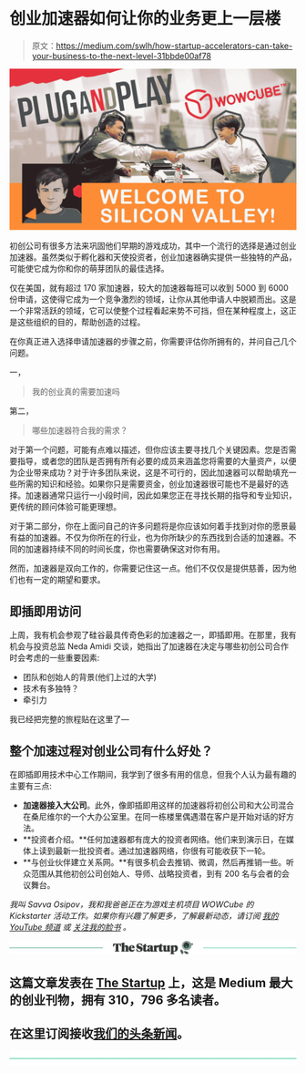# 创业加速器如何让你的业务更上一层楼

> 原文：<https://medium.com/swlh/how-startup-accelerators-can-take-your-business-to-the-next-level-31bbde00af78>

![](img/40b620eaa272a33c77d94025f7407e9f.png)

初创公司有很多方法来巩固他们早期的游戏成功，其中一个流行的选择是通过创业加速器。虽然类似于孵化器和天使投资者，创业加速器确实提供一些独特的产品，可能使它成为你和你的萌芽团队的最佳选择。

仅在美国，就有超过 170 家加速器，较大的加速器每班可以收到 5000 到 6000 份申请，这使得它成为一个竞争激烈的领域，让你从其他申请人中脱颖而出。这是一个非常活跃的领域，它可以使整个过程看起来势不可挡，但在某种程度上，这正是这些组织的目的，帮助创造的过程。

在你真正进入选择申请加速器的步骤之前，你需要评估你所拥有的，并问自己几个问题。

一，

> 我的创业真的需要加速吗

第二，

> 哪些加速器符合我的需求？

对于第一个问题，可能有点难以描述，但你应该主要寻找几个关键因素。您是否需要指导，或者您的团队是否拥有所有必要的成员来涵盖您将需要的大量资产，以便为企业带来成功？对于许多团队来说，这是不可行的，因此加速器可以帮助填充一些所需的知识和经验。如果你只是需要资金，创业加速器很可能也不是最好的选择。加速器通常只运行一小段时间，因此如果您正在寻找长期的指导和专业知识，更传统的顾问体验可能更理想。

对于第二部分，你在上面问自己的许多问题将是你应该如何着手找到对你的愿景最有益的加速器。不仅为你所在的行业，也为你所缺少的东西找到合适的加速器。不同的加速器持续不同的时间长度，你也需要确保这对你有用。

然而，加速器是双向工作的，你需要记住这一点。他们不仅仅是提供慈善，因为他们也有一定的期望和要求。

## **即插即用访问**

上周，我有机会参观了硅谷最具传奇色彩的加速器之一，即插即用。在那里，我有机会与投资总监 Neda Amidi 交谈，她指出了加速器在决定与哪些初创公司合作时会考虑的一些重要因素:

*   团队和创始人的背景(他们上过的大学)
*   技术有多独特？
*   牵引力

我已经把完整的旅程贴在这里了—

## **整个加速过程对创业公司有什么好处？**

在即插即用技术中心工作期间，我学到了很多有用的信息，但我个人认为最有趣的主要有三点:

*   **加速器接入大公司**。此外，像即插即用这样的加速器将初创公司和大公司混合在桑尼维尔的一个大办公室里。在同一栋楼里偶遇潜在客户是开始对话的好方法。
*   **投资者介绍。**任何加速器都有庞大的投资者网络。他们来到演示日，在媒体上读到最新一批投资者。通过加速器网络，你很有可能收获下一轮。
*   **与创业伙伴建立关系网。**有很多机会去推销、微调，然后再推销一些。听众范围从其他初创公司创始人、导师、战略投资者，到有 200 名与会者的会议舞台。

*我叫 Savva Osipov，我和我爸爸正在为游戏主机项目 WOWCube 的 Kickstarter 活动工作。如果你有兴趣了解更多，了解最新动态，请订阅* [*我的 YouTube 频道*](https://www.youtube.com/channel/UCYYrDALfWM7hvB3fNglSNMA) *或* [*关注我的脸书*](https://www.facebook.com/SavvaOsipov) *。*

[![](img/308a8d84fb9b2fab43d66c117fcc4bb4.png)](https://medium.com/swlh)

## 这篇文章发表在 [The Startup](https://medium.com/swlh) 上，这是 Medium 最大的创业刊物，拥有 310，796 多名读者。

## 在这里订阅接收[我们的头条新闻](http://growthsupply.com/the-startup-newsletter/)。

[![](img/b0164736ea17a63403e660de5dedf91a.png)](https://medium.com/swlh)